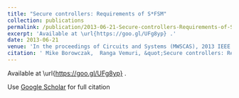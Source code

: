 ```yaml
---
title: "Secure controllers: Requirements of S*FSM"
collection: publications
permalink: /publication/2013-06-21-Secure-controllers-Requirements-of-SFSM
excerpt: 'Available at \url{https://goo.gl/UFg8yp} .'
date: 2013-06-21
venue: 'In the proceedings of Circuits and Systems (MWSCAS), 2013 IEEE 56th International Midwest Symposium on'
citation: ' Mike Borowczak,  Ranga Vemuri, &quot;Secure controllers: Requirements of S*FSM.&quot; In the proceedings of Circuits and Systems (MWSCAS), 2013 IEEE 56th International Midwest Symposium on, 2013.'
---
```

Available at \url{https://goo.gl/UFg8yp} .

Use [Google Scholar](https://scholar.google.com/scholar?q=Secure+controllers:+Requirements+of+S*FSM) for full citation